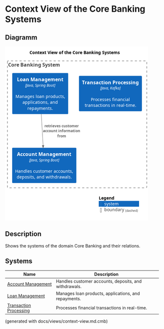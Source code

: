 # Context View of the Core Banking Systems

## Diagramm
![Context View of the Core Banking Systems](../../mybank/core-banking/context-view.png)

## Description
Shows the systems of the domain Core Banking and their relations.
## Systems
| Name | Description |
|---|---|
| [Account Management](../../mybank/core-banking/account-management-system.md) | Handles customer accounts, deposits, and withdrawals. |
| [Loan Management](../../mybank/core-banking/loan-management-system.md) | Manages loan products, applications, and repayments. |
| [Transaction Processing](../../mybank/core-banking/transaction-processing-system.md) | Processes financial transactions in real-time. |


(generated with docs/views/context-view.md.cmb)
